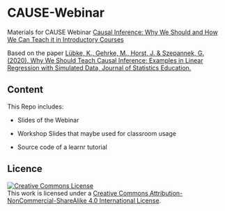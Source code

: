 # CAUSE-Webinar

Materials for CAUSE Webinar [Causal Inference: Why We Should and How We Can Teach it in Introductory Courses](https://www.causeweb.org/cause/webinar/teaching/2020-06)

Based on the paper [Lübke, K., Gehrke, M., Horst, J. & Szepannek, G. (2020). Why We Should Teach Causal Inference: Examples in Linear Regression with Simulated Data, Journal of Statistics Education.](https://doi.org/10.1080/10691898.2020.1752859)

## Content


This Repo includes:

- Slides of the Webinar

- Workshop Slides that maybe used for classroom usage

- Source code of a learnr tutorial

## Licence

<a rel="license" href="http://creativecommons.org/licenses/by-nc-sa/4.0/"><img alt="Creative Commons License" style="border-width:0" src="https://i.creativecommons.org/l/by-nc-sa/4.0/88x31.png" /></a><br />This work is licensed under a <a rel="license" href="http://creativecommons.org/licenses/by-nc-sa/4.0/">Creative Commons Attribution-NonCommercial-ShareAlike 4.0 International License</a>.